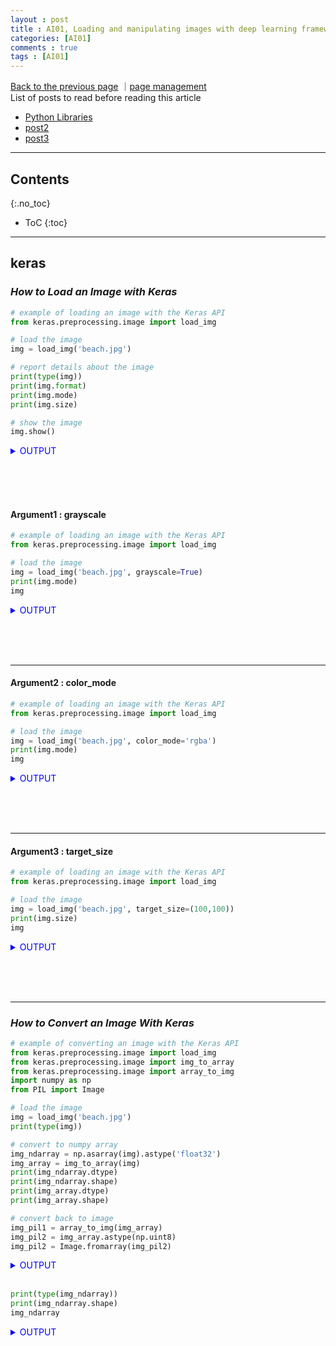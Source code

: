```yaml
---
layout : post
title : AI01, Loading and manipulating images with deep learning framework
categories: [AI01]
comments : true
tags : [AI01]
---
```

[Back to the previous page](https://userdyk-github.github.io/Study.html) ｜<a href="https://github.com/userdyk-github/userdyk-github.github.io/blob/master/_posts/AI01/2019-08-13-AI01-Loading-and-manipulating-images-with-%20deep-learning-framework.md" target="_blank">page management</a><br>
List of posts to read before reading this article
- <a href='https://userdyk-github.github.io/pl03/PL03-Libraries.html' target="_blank">Python Libraries</a>
- <a href='https://userdyk-github.github.io/'>post2</a>
- <a href='https://userdyk-github.github.io/'>post3</a>

---

## Contents
{:.no_toc}

* ToC
{:toc}

<hr class="division1">

## **keras**
### ***How to Load an Image with Keras***

```python
# example of loading an image with the Keras API
from keras.preprocessing.image import load_img

# load the image
img = load_img('beach.jpg')

# report details about the image
print(type(img))
print(img.format)
print(img.mode)
print(img.size)

# show the image
img.show()
```
<details markdown="1">
<summary class='jb-small' style="color:blue">OUTPUT</summary>
<hr class='division3'>
<p>
  <class 'PIL.JpegImagePlugin.JpegImageFile'><br>
  JPEG<br>
  RGB<br>
  (640, 427)
</p>
![beach](https://user-images.githubusercontent.com/52376448/63721646-9e666c80-c88c-11e9-97ee-096cc2a4f9d1.jpg)
<hr class='division3'>
</details>

<br><br><br>

#### Argument1 : grayscale
```python
# example of loading an image with the Keras API
from keras.preprocessing.image import load_img

# load the image
img = load_img('beach.jpg', grayscale=True)
print(img.mode)
img
```
<details markdown="1">
<summary class='jb-small' style="color:blue">OUTPUT</summary>
<hr class='division3'>
<p>
  L
</p>
![다운로드](https://user-images.githubusercontent.com/52376448/63721802-f8ffc880-c88c-11e9-9c03-5999a37ca43b.png)
<hr class='division3'>
</details>

<br><br><br>

---

#### Argument2 : color_mode

```python
# example of loading an image with the Keras API
from keras.preprocessing.image import load_img

# load the image
img = load_img('beach.jpg', color_mode='rgba')
print(img.mode)
img
```
<details markdown="1">
<summary class='jb-small' style="color:blue">OUTPUT</summary>
<hr class='division3'>
<p>RGBA</p>
![다운로드 (1)](https://user-images.githubusercontent.com/52376448/63722390-0e292700-c88e-11e9-800d-dcdef10fbacc.png)
<hr class='division3'>
</details>

<br><br><br>

---

#### Argument3 : target_size

```python
# example of loading an image with the Keras API
from keras.preprocessing.image import load_img

# load the image
img = load_img('beach.jpg', target_size=(100,100))
print(img.size)
img
```
<details markdown="1">
<summary class='jb-small' style="color:blue">OUTPUT</summary>
<hr class='division3'>
<p>(100, 100)</p>
![다운로드 (2)](https://user-images.githubusercontent.com/52376448/63722417-1b461600-c88e-11e9-957d-5ba8aae1318b.png)
<hr class='division3'>
</details>

<br><br><br>


<hr class="division2">


### ***How to Convert an Image With Keras***

```python
# example of converting an image with the Keras API
from keras.preprocessing.image import load_img
from keras.preprocessing.image import img_to_array
from keras.preprocessing.image import array_to_img
import numpy as np
from PIL import Image

# load the image
img = load_img('beach.jpg')
print(type(img))

# convert to numpy array
img_ndarray = np.asarray(img).astype('float32')
img_array = img_to_array(img)
print(img_ndarray.dtype)
print(img_ndarray.shape)
print(img_array.dtype)
print(img_array.shape)

# convert back to image
img_pil1 = array_to_img(img_array)
img_pil2 = img_array.astype(np.uint8)
img_pil2 = Image.fromarray(img_pil2)
```
<details markdown="1">
<summary class='jb-small' style="color:blue">OUTPUT</summary>
<hr class='division3'>
<p>
  <class 'PIL.JpegImagePlugin.JpegImageFile'><br>
  float32<br>
  (427, 640, 3)<br>
  float32<br>
  (427, 640, 3)
</p>
<hr class='division3'>
</details>

<br>

```python
print(type(img_ndarray))
print(img_ndarray.shape)
img_ndarray
```
<details markdown="1">
<summary class='jb-small' style="color:blue">OUTPUT</summary>
<hr class='division3'>
<p>
  <class 'numpy.ndarray'><br>
  (427, 640, 3)
</p>
```
array([[[ 47., 107., 195.],
        [ 47., 107., 195.],
        [ 46., 106., 194.],
        ...,
        [ 31.,  97., 191.],
        [ 30.,  96., 190.],
        [ 29.,  95., 189.]],

       [[ 46., 106., 194.],
        [ 47., 107., 195.],
        [ 47., 107., 195.],
        ...,
        [ 31.,  97., 191.],
        [ 31.,  97., 191.],
        [ 30.,  96., 190.]],

       [[ 46., 106., 194.],
        [ 48., 108., 196.],
        [ 51., 108., 197.],
        ...,
        [ 30.,  96., 190.],
        [ 31.,  97., 191.],
        [ 30.,  96., 190.]],

       ...,

       [[  1.,   1.,   3.],
        [  1.,   1.,   3.],
        [  3.,   3.,   1.],
        ...,
        [130., 149., 155.],
        [136., 155., 161.],
        [135., 152., 160.]],

       [[  0.,   1.,   0.],
        [  1.,   2.,   0.],
        [  1.,   2.,   0.],
        ...,
        [123., 143., 144.],
        [129., 148., 152.],
        [131., 148., 155.]],

       [[  1.,   0.,   5.],
        [  0.,   0.,   4.],
        [  0.,   1.,   0.],
        ...,
        [122., 142., 141.],
        [126., 146., 145.],
        [129., 147., 149.]]], dtype=float32)
```
<hr class='division3'>
</details>

<br>

```python
print(type(img_array))
print(img_array.shape)
img_array
```
<details markdown="1">
<summary class='jb-small' style="color:blue">OUTPUT</summary>
<hr class='division3'>
<p>
  <class 'numpy.ndarray'><br>
  (427, 640, 3)
</p>
```
array([[[ 47., 107., 195.],
        [ 47., 107., 195.],
        [ 46., 106., 194.],
        ...,
        [ 31.,  97., 191.],
        [ 30.,  96., 190.],
        [ 29.,  95., 189.]],

       [[ 46., 106., 194.],
        [ 47., 107., 195.],
        [ 47., 107., 195.],
        ...,
        [ 31.,  97., 191.],
        [ 31.,  97., 191.],
        [ 30.,  96., 190.]],

       [[ 46., 106., 194.],
        [ 48., 108., 196.],
        [ 51., 108., 197.],
        ...,
        [ 30.,  96., 190.],
        [ 31.,  97., 191.],
        [ 30.,  96., 190.]],

       ...,

       [[  1.,   1.,   3.],
        [  1.,   1.,   3.],
        [  3.,   3.,   1.],
        ...,
        [130., 149., 155.],
        [136., 155., 161.],
        [135., 152., 160.]],

       [[  0.,   1.,   0.],
        [  1.,   2.,   0.],
        [  1.,   2.,   0.],
        ...,
        [123., 143., 144.],
        [129., 148., 152.],
        [131., 148., 155.]],

       [[  1.,   0.,   5.],
        [  0.,   0.,   4.],
        [  0.,   1.,   0.],
        ...,
        [122., 142., 141.],
        [126., 146., 145.],
        [129., 147., 149.]]], dtype=float32)
```
<hr class='division3'>
</details>

<br>

```python
print(type(img_pil1))
print(img_pil1.format) 
print(img_pil1.mode)
print(img_pil1.size)
img_pil1
```
<details markdown="1">
<summary class='jb-small' style="color:blue">OUTPUT</summary>
<hr class='division3'>
<p>
  <class 'PIL.Image.Image'><br>
  None<br>
  RGB<br>
  (640, 427)
</p>  
![다운로드 (3)](https://user-images.githubusercontent.com/52376448/63722987-585ed800-c88f-11e9-8edf-586712ad87d1.png)
<hr class='division3'>
</details>

<br>

```python
print(type(img_pil2))
print(img_pil2.format) 
print(img_pil2.mode)
print(img_pil2.size)
img_pil2
```
<details markdown="1">
<summary class='jb-small' style="color:blue">OUTPUT</summary>
<hr class='division3'>
<p>
  <class 'PIL.Image.Image'><br>
  None<br>
  RGB<br>
  (640, 427)
</p>  
![다운로드 (4)](https://user-images.githubusercontent.com/52376448/63723086-9825bf80-c88f-11e9-8a45-e1e28158a1db.png)
<hr class='division3'>
</details>

<br><br><br>

<hr class="division2">


### ***How to Save an Image With Keras***

```python
# example of saving an image with the Keras API
from keras.preprocessing.image import load_img
from keras.preprocessing.image import save_img
from keras.preprocessing.image import img_to_array

# load image as as grayscale
img = load_img('beach.jpg', color_mode='grayscale')

# convert image to a numpy array
img_array = img_to_array(img)

# save the image with a new filename
save_img('bondi_beach_grayscale.jpg', img_array)

# load the image to confirm it was saved correctly
img = load_img('bondi_beach_grayscale.jpg')
print(type(img))
print(img.format)
print(img.mode)
print(img.size)
img.show()
```
<details markdown="1">
<summary class='jb-small' style="color:blue">OUTPUT</summary>
<hr class='division3'>
<p>
  <class 'PIL.Image.Image'><br>
  None<br>
  RGB<br>
  (640, 427)
</p>
![bondi_beach_grayscale](https://user-images.githubusercontent.com/52376448/63722526-50526880-c88e-11e9-98b3-d8bc432be018.jpg)
<hr class='division3'>
</details>

<br><br><br>


### ***How to Progressively Load Images***
```python
from keras.preprocessing.image import ImageDataGenerator

datagen = ImageDataGenerator()
train_iterator = datagen.flow_from_directory('data/train/', class_mode='binary', batch_size=64)
val_iterator = datagen.flow_from_directory('data/validation/', class_mode='binary', batch_size=64)
test_iterator = datagen.flow_from_directory('data/test/', class_mode='binary', batch_size=64)
```
Example of proposed directory structure for the image dataset.
<div style="font-size: 70%;">
- data/ <br>
- data/train/<br>
- data/train/red/<br>
- data/train/blue/ <br><br>


- data/test/ <br>
- data/test/red/ <br>
- data/test/blue/ <br><br>


- data/validation/ <br>
- data/validation/red/<br>
- data/validation/blue/<br>
</div>

```python
import keras
from keras.preprocessing.image import ImageDataGenerator
from keras.utils import plot_model 
from keras.models import Model 
from keras.layers import Input, Dense, Flatten
from keras.layers.convolutional import Conv2D
from keras.layers.pooling import MaxPooling2D 


"""data preprocessing"""
# create a data generator 
datagen = ImageDataGenerator()

# Example of creating dataset iterators from an image data generator
# load and iterate training dataset 
train_iterator = datagen.flow_from_directory('data/train/', class_mode='binary', batch_size=64)
val_iterator = datagen.flow_from_directory('data/validation/', class_mode='binary', batch_size=64)
test_iterator = datagen.flow_from_directory('data/test/', class_mode='binary', batch_size=64)


"""model design"""
visible = Input(shape=(256,256,3)) 
conv1 = Conv2D(32, (4,4), activation='relu')(visible)
pool1 = MaxPooling2D()(conv1) 
conv2 = Conv2D(16, (4,4), activation='relu')(pool1)
pool2 = MaxPooling2D()(conv2) 
flat1 = Flatten()(pool2)
hidden1 = Dense(10, activation='relu')(flat1) 
output = Dense(1, activation='sigmoid')(hidden1)

model = Model(inputs=visible, outputs=output) 
model.compile(loss=keras.losses.binary_crossentropy, optimizer=keras.optimizers.Adadelta(), metrics=['accuracy'])
model.fit_generator(train_iterator, epochs=10,steps_per_epoch=16, validation_data=val_it, validation_steps=8)


"""evaluation"""
loss = model.evaluate_generator(test_iterator, steps=24)
yhat = model.predict_generator(test_iterator, steps=24)
```
<details markdown="1">
<summary class='jb-small' style="color:blue">OUTPUT</summary>
<hr class='division3'>
<hr class='division3'>
</details>

<br><br><br>
<hr class="division1">

List of posts followed by this article
- [post1](https://userdyk-github.github.io/)
- <a href='https://userdyk-github.github.io/'>post2</a>
- <a href='https://userdyk-github.github.io/'>post3</a>

---

Reference
- [post1](https://userdyk-github.github.io/)
- <a href='https://userdyk-github.github.io/'>post2</a>
- <a href='https://userdyk-github.github.io/'>post3</a>

---

<details markdown="1">
<summary class='jb-small' style="color:blue">OUTPUT</summary>
<hr class='division3'>
<hr class='division3'>
</details>
